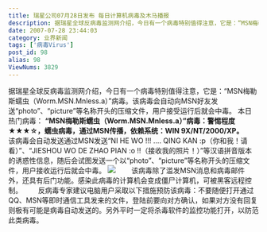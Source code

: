 ```yaml
---
title: 瑞星公司07月28日发布 每日计算机病毒及木马播报
description: 据瑞星全球反病毒监测网介绍，今日有一个病毒特别值得注意，它是：“MSN梅勒斯蠕虫（Worm.MSN.Mnless.a）”病毒。该病毒会自动向MSN好友发送“photo”、“picture”等名称开头的压缩文件，用户接受运行后就会中毒。
date: 2007-07-28 23:44:03
category: 业界新闻
tags: ['病毒Virus']
post_id: 98
alias: 98
ViewNums: 3829
---
```


据瑞星全球反病毒监测网介绍，今日有一个病毒特别值得注意，它是：&ldquo;MSN梅勒斯蠕虫（Worm.MSN.Mnless.a）&rdquo;病毒。该病毒会自动向MSN好友发送&ldquo;photo&rdquo;、&ldquo;picture&rdquo;等名称开头的压缩文件，用户接受运行后就会中毒。
本日热门病毒：
**&ldquo;MSN梅勒斯蠕虫（Worm.MSN.Mnless.a）&rdquo;病毒：警惕程度★★★☆，蠕虫病毒，通过MSN传播，依赖系统：WIN 9X/NT/2000/XP。**
　　该病毒会自动发送通过MSN发送&ldquo;NI HE WO !!! .... QING KAN :p（你和我！请看）&rdquo;、&ldquo;JIESHOU WO DE ZHAO PIAN :o !!（接收我的照片！）&rdquo;等汉语拼音版本的诱惑性信息，随后会试图发送一个以&ldquo;photo&rdquo;、&ldquo;picture&rdquo;等名称开头的压缩文件，用户接收运行后就会中毒。
![](http://it.rising.com.cn/Channels/imgs/h000/h11/img200707261607390.JPG)
　　该病毒除了滥发MSN消息和病毒邮件外，还具有后门功能。感染此病毒的计算机会变成僵尸计算机，可被黑客远程控制。
　　反病毒专家建议电脑用户采取以下措施预防该病毒：不要随便打开通过QQ、MSN等即时通信工具发来的文件，登陆前要向对方确认，如果对方没有回复则极有可能是病毒自动发送的。另外平时一定将杀毒软件的监控功能打开，以防范此类病毒。

